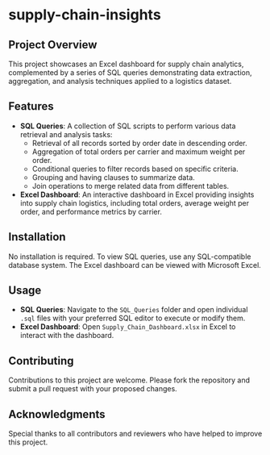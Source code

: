 # supply-chain-insights

## Project Overview
This project showcases an Excel dashboard for supply chain analytics, complemented by a series of SQL queries demonstrating data extraction, aggregation, and analysis techniques applied to a logistics dataset.

## Features
- **SQL Queries**: A collection of SQL scripts to perform various data retrieval and analysis tasks:
  - Retrieval of all records sorted by order date in descending order.
  - Aggregation of total orders per carrier and maximum weight per order.
  - Conditional queries to filter records based on specific criteria.
  - Grouping and having clauses to summarize data.
  - Join operations to merge related data from different tables.
- **Excel Dashboard**: An interactive dashboard in Excel providing insights into supply chain logistics, including total orders, average weight per order, and performance metrics by carrier.

## Installation
No installation is required. To view SQL queries, use any SQL-compatible database system. The Excel dashboard can be viewed with Microsoft Excel.

## Usage
- **SQL Queries**: Navigate to the `SQL_Queries` folder and open individual `.sql` files with your preferred SQL editor to execute or modify them.
- **Excel Dashboard**: Open `Supply_Chain_Dashboard.xlsx` in Excel to interact with the dashboard.

## Contributing
Contributions to this project are welcome. Please fork the repository and submit a pull request with your proposed changes.

## Acknowledgments
Special thanks to all contributors and reviewers who have helped to improve this project.
